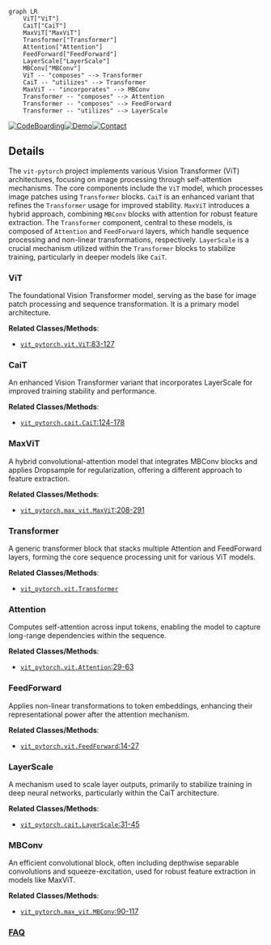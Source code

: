 ```mermaid
graph LR
    ViT["ViT"]
    CaiT["CaiT"]
    MaxViT["MaxViT"]
    Transformer["Transformer"]
    Attention["Attention"]
    FeedForward["FeedForward"]
    LayerScale["LayerScale"]
    MBConv["MBConv"]
    ViT -- "composes" --> Transformer
    CaiT -- "utilizes" --> Transformer
    MaxViT -- "incorporates" --> MBConv
    Transformer -- "composes" --> Attention
    Transformer -- "composes" --> FeedForward
    Transformer -- "utilizes" --> LayerScale
```

[![CodeBoarding](https://img.shields.io/badge/Generated%20by-CodeBoarding-9cf?style=flat-square)](https://github.com/CodeBoarding/GeneratedOnBoardings)[![Demo](https://img.shields.io/badge/Try%20our-Demo-blue?style=flat-square)](https://www.codeboarding.org/demo)[![Contact](https://img.shields.io/badge/Contact%20us%20-%20contact@codeboarding.org-lightgrey?style=flat-square)](mailto:contact@codeboarding.org)

## Details

The `vit-pytorch` project implements various Vision Transformer (ViT) architectures, focusing on image processing through self-attention mechanisms. The core components include the `ViT` model, which processes image patches using `Transformer` blocks. `CaiT` is an enhanced variant that refines the `Transformer` usage for improved stability. `MaxViT` introduces a hybrid approach, combining `MBConv` blocks with attention for robust feature extraction. The `Transformer` component, central to these models, is composed of `Attention` and `FeedForward` layers, which handle sequence processing and non-linear transformations, respectively. `LayerScale` is a crucial mechanism utilized within the `Transformer` blocks to stabilize training, particularly in deeper models like `CaiT`.

### ViT
The foundational Vision Transformer model, serving as the base for image patch processing and sequence transformation. It is a primary model architecture.


**Related Classes/Methods**:

- <a href="https://github.com/lucidrains/vit-pytorch/blob/main/vit_pytorch/vit.py#L83-L127" target="_blank" rel="noopener noreferrer">`vit_pytorch.vit.ViT`:83-127</a>


### CaiT
An enhanced Vision Transformer variant that incorporates LayerScale for improved training stability and performance.


**Related Classes/Methods**:

- <a href="https://github.com/lucidrains/vit-pytorch/blob/main/vit_pytorch/cait.py#L124-L178" target="_blank" rel="noopener noreferrer">`vit_pytorch.cait.CaiT`:124-178</a>


### MaxViT
A hybrid convolutional-attention model that integrates MBConv blocks and applies Dropsample for regularization, offering a different approach to feature extraction.


**Related Classes/Methods**:

- <a href="https://github.com/lucidrains/vit-pytorch/blob/main/vit_pytorch/max_vit.py#L208-L291" target="_blank" rel="noopener noreferrer">`vit_pytorch.max_vit.MaxViT`:208-291</a>


### Transformer
A generic transformer block that stacks multiple Attention and FeedForward layers, forming the core sequence processing unit for various ViT models.


**Related Classes/Methods**:

- <a href="https://github.com/lucidrains/vit-pytorch/blob/main/vit_pytorch/vit.py" target="_blank" rel="noopener noreferrer">`vit_pytorch.vit.Transformer`</a>


### Attention
Computes self-attention across input tokens, enabling the model to capture long-range dependencies within the sequence.


**Related Classes/Methods**:

- <a href="https://github.com/lucidrains/vit-pytorch/blob/main/vit_pytorch/vit.py#L29-L63" target="_blank" rel="noopener noreferrer">`vit_pytorch.vit.Attention`:29-63</a>


### FeedForward
Applies non-linear transformations to token embeddings, enhancing their representational power after the attention mechanism.


**Related Classes/Methods**:

- <a href="https://github.com/lucidrains/vit-pytorch/blob/main/vit_pytorch/vit.py#L14-L27" target="_blank" rel="noopener noreferrer">`vit_pytorch.vit.FeedForward`:14-27</a>


### LayerScale
A mechanism used to scale layer outputs, primarily to stabilize training in deep neural networks, particularly within the CaiT architecture.


**Related Classes/Methods**:

- <a href="https://github.com/lucidrains/vit-pytorch/blob/main/vit_pytorch/cait.py#L31-L45" target="_blank" rel="noopener noreferrer">`vit_pytorch.cait.LayerScale`:31-45</a>


### MBConv
An efficient convolutional block, often including depthwise separable convolutions and squeeze-excitation, used for robust feature extraction in models like MaxViT.


**Related Classes/Methods**:

- <a href="https://github.com/lucidrains/vit-pytorch/blob/main/vit_pytorch/max_vit.py#L90-L117" target="_blank" rel="noopener noreferrer">`vit_pytorch.max_vit.MBConv`:90-117</a>




### [FAQ](https://github.com/CodeBoarding/GeneratedOnBoardings/tree/main?tab=readme-ov-file#faq)